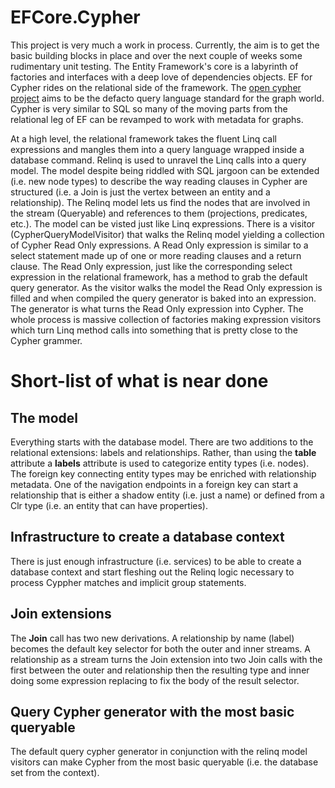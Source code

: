# EFCore.Cypher
This project is very much a work in process.  Currently, the aim is to get the basic building blocks in place and over the next couple of weeks some rudimentary unit testing.  The Entity Framework's core is a labyrinth of factories and interfaces with a deep love of dependencies objects.  EF for Cypher rides on the relational side of the framework.  The [open cypher project](http://www.opencypher.org/) aims to be the defacto query language standard for the graph world.  Cypher is very similar to SQL so many of the moving parts from the relational leg of EF can be revamped to work with metadata for graphs.

At a high level, the relational framework takes the fluent Linq call expressions and mangles them into a query language wrapped inside a database command.  Relinq is used to unravel the Linq calls into a query model.  The model despite being riddled with SQL jargoon can be extended (i.e. new node types) to describe the way reading clauses in Cypher are structured (i.e. a Join is just the vertex between an entity and a relationship).  The Relinq model lets us find the nodes that are involved in the stream (Queryable) and references to them (projections, predicates, etc.).  The model can be visted just like Linq expressions.  There is a visitor (CypherQueryModelVisitor) that walks the Relinq model yielding a collection of Cypher Read Only expressions.  A Read Only expression is similar to a select statement made up of one or more reading clauses and a return clause.  The Read Only expression, just like the corresponding select expression in the relational framework, has a method to grab the default query generator.  As the visitor walks the model the Read Only expression is filled and when compiled the query generator is baked into an expression.  The generator is what turns the Read Only expression into Cypher.  The whole process is massive collection of factories making expression visitors which turn Linq method calls into something that is pretty close to the Cypher grammer.

# Short-list of what is near done

## The model
Everything starts with the database model.  There are two additions to the relational extensions: labels and relationships.  Rather, than using the **table** attribute a **labels** attribute is used to categorize entity types (i.e. nodes).  The foreign key connecting entity types may be enriched with relationship metadata.  One of the navigation endpoints in a foreign key can start a relationship that is either a shadow entity (i.e. just a name) or defined from a Clr type (i.e. an entity that can have properties).

## Infrastructure to create a database context
There is just enough infrastructure (i.e. services) to be able to create a database context and start fleshing out the Relinq logic necessary to process Cyppher matches and implicit group statements.

## Join extensions
The **Join** call has two new derivations.  A relationship by name (label) becomes the default key selector for both the outer and inner streams.  A relationship as a stream turns the Join extension into two Join calls with the first between the outer and relationship then the resulting type and inner doing some expression replacing to fix the body of the result selector.

## Query Cypher generator with the most basic queryable
The default query cypher generator in conjunction with the relinq model visitors can make Cypher from the most basic queryable (i.e. the database set from the context).
